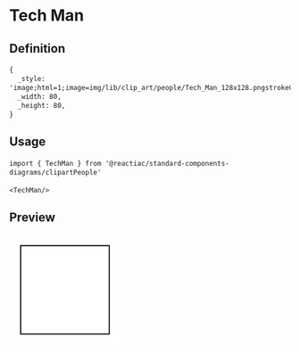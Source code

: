 # Tech Man

## Definition

```
{
  _style: 'image;html=1;image=img/lib/clip_art/people/Tech_Man_128x128.pngstrokeColor=none;',
  _width: 80,
  _height: 80,
}
```

## Usage

```
import { TechMan } from '@reactiac/standard-components-diagrams/clipartPeople'

<TechMan/>
```

## Preview

<img src="./tech-man.png" width="200"/>
